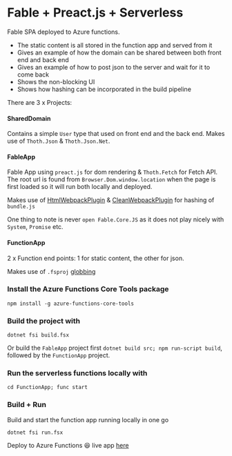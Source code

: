 # Fable + Preact.js + Serverless

Fable SPA deployed to Azure functions.

- The static content is all stored in the function app and served from it
- Gives an example of how the domain can be shared between both front end and back end
- Gives an example of how to post json to the server and wait for it to come back
- Shows the non-blocking UI
- Shows how hashing can be incorporated in the build pipeline

There are 3 x Projects:

#### SharedDomain
Contains a simple `User` type that used on front end and the back end. Makes use of `Thoth.Json` & `Thoth.Json.Net`.

#### FableApp
Fable App using `preact.js` for dom rendering & `Thoth.Fetch` for Fetch API. The root url is found from `Browser.Dom.window.location` when the page is first loaded so it will run both locally and deployed.

Makes use of [HtmlWebpackPlugin](https://github.com/jantimon/html-webpack-plugin) & [CleanWebpackPlugin](https://github.com/johnagan/clean-webpack-plugin) for hashing of `bundle.js`

One thing to note is never `open Fable.Core.JS` as it does not play nicely with `System`, `Promise` etc.

#### FunctionApp
2 x Function end points: 1 for static content, the other for json.

Makes use of `.fsproj` [globbing](https://github.com/Microsoft/VSProjectSystem/blob/master/doc/overview/globbing_behavior.md)

### Install the Azure Functions Core Tools package
```
npm install -g azure-functions-core-tools
```

### Build the project with

```
dotnet fsi build.fsx
```
Or build the `FableApp` project first `dotnet build src; npm run-script build`, followed by the `FunctionApp` project.

### Run the serverless functions locally with
```
cd FunctionApp; func start
```

### Build + Run
Build and start the function app running locally in one go
```
dotnet fsi run.fsx
```
Deploy to Azure Functions :satisfied: live app [here](https://fableserverless.azurewebsites.net/api/)